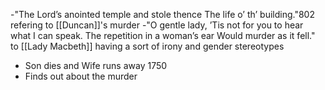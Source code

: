 -"The Lord’s anointed temple and stole thence The life o’ th’ building."802 refering to [[Duncan]]'s murder
-"O gentle lady, ’Tis not for you to hear what I can speak. The repetition in a woman’s ear Would murder as it fell." to [[Lady Macbeth]] having a sort of irony and gender stereotypes
 - Son dies and Wife runs away 1750
 - Finds out about the murder
<!--stackedit_data:
eyJoaXN0b3J5IjpbMTc3ODU5MTEwMiwtMzM0ODcxMzAyXX0=
-->